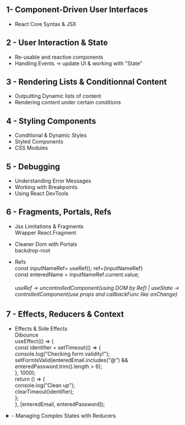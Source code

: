 ## 1- Component-Driven User Interfaces
- React Core Syntax & JSX

## 2 - User Interaction & State
- Re-usable and reactive components
- Handling Events -> update UI & working with "State"

## 3 - Rendering Lists & Conditionnal Content
- Outputting Dynamic lists of content
- Rendering content under certain conditions

## 4 - Styling Components
- Conditional & Dynamic Styles
- Styled Components
- CSS Modules

## 5 - Debugging 
- Understanding Error Messages
- Working with Breakpoints
- Using React DevTools

## 6 - Fragments, Portals, Refs
- Jsx Limitations & Fragments  
	Wrapper React.Fragment

- Cleaner Dom with Portals  
	backdrop-root

- Refs  
	const inputNameRef= useRef(); ref={inputNameRef}  
	const enteredName = inputNameRef.current.value;  
	###### useRef -> uncontrolledComponent(using DOM by Ref) | useState -> controlledComponent(use props and callbackFunc like onChange)

## 7 - Effects, Reducers & Context
- Effects & Side Effects  
Dibounce  
	useEffect(() => {  
		const identifier = setTimeout(() => {  
			console.log("Checking form validity!");  
			setFormIsValid(enteredEmail.includes("@") && enteredPassword.trim().length > 6);  
		}, 1000);  
		return () => {  
			console.log("Clean up");  
			clearTimeout(identifier);  
		};  
	}, [enteredEmail, enteredPassword]);

<details>
	<summary>- Managing Complex States with Reducers </summary>
	
```js
	const emailReducer = (state, action) => {  
		if (action.type === "USER_INPUT") {  
			return { value: action.val, isValid: action.val.includes("@") };  
		}  
		if (action.type === "INPUT_BLUR") {  
			return { value: state.value, isValid: state.value.includes("@") };  
		}  
		return { value: "", isValid: false };  
	};  

	const [emailState, dispatchEmail] = useReducer(emailReducer, { value: "", isValid: undefined });

	const { isValid: emailIsValid } = emailState;

useEffect(() => {
		const identifier = setTimeout(() => {
			console.log("running");
			setFormIsValid(emailIsValid && passwordIsValid);
		}, 1000);
		return () => {
			console.log("ends");
			clearTimeout(identifier);
		};
	}, [emailIsValid, passwordIsValid]);


	const emailChangeHandler = (event) => {
		dispatchEmail({ type: "USER_INPUT", val: event.target.value });
	
	};

	const validateEmailHandler = () => {
		dispatchEmail({ type: "INPUT_BLUR" });
	};
	
	return (<input type="email" id="email" value={emailState.value} onChange={emailChangeHandler} onBlur={validateEmailHandler}
		       ``` 
</details>
	
- Managing App/Component-wide with Context




#### props.items

    		<Expense items={expenses} />

#### Component function Card() {

- const classes = "card " + props.className;
- return <div className={classes}>{props.children}</div>;
  }
  }

##### DOM Element onClick

##### const [titleToChange, setNewTitleFunction] = useState('');

setNewTitleFunction('New Title');

##### onAddExpenseData={addExpenseDataHandler}

##### Lifting State Up

##### Outputting Dynamic List of Content

##### Rendering Content Under Certain Conditions




